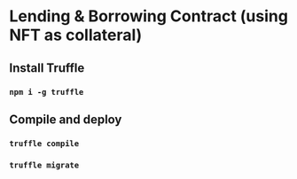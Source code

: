 # Lending & Borrowing Contract (using NFT as collateral)

## Install Truffle

### `npm i -g truffle`

## Compile and deploy

### `truffle compile`
### `truffle migrate`